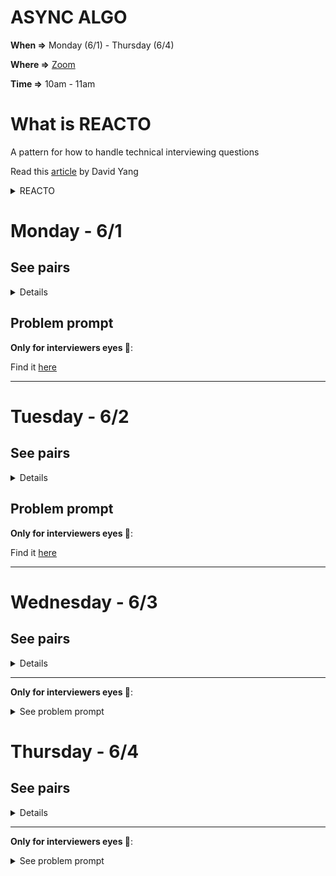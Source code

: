 # ASYNC ALGO

__When =>__  Monday (6/1) - Thursday (6/4)

__Where =>__ [Zoom](https://fullstackacademy.zoom.us/j/2498953657?pwd=cIQNbwk97P4)

__Time =>__ 10am - 11am


# What is REACTO

A pattern for how to handle technical interviewing questions

Read this [article](https://www.fullstackacademy.com/blog/how-to-ace-a-technical-interview-reacto) by David Yang

<details><summary>REACTO</summary>

## R epeat
## E xamples
## A approaches
## C ode
## T est
## O ptimization and Complexity (Big-O)

</details>

# Monday - 6/1

## See pairs
<details>

  Interviewer | Interviewee
  --- | ---
  __Cesar Done__ | Aleksei Pavlov
  __Shmuel Moskowicz__ | Barish Poole
  __Jianna Park__ | Juan Mendoza
  __daniel Sprague__ | Uladzislau "Vlad" Chyrchanka
  __Courtney Edwards__ | Tim Kotowski
  __Jordan Raleigh__ | Vasyl Semak

</details>

## Problem prompt

__Only for interviewers eyes 👀__:

Find it [here](https://github.com/filafb/async-algo/blob/master/01.monday_6-1/problem_prompt.md)


<hr>

# Tuesday - 6/2

## See pairs
<details>

Interviewer | Interviewee
--- | ---
__Aleksei Pavlov__ | Ethan Cheng
__Barish Poole__ | Cesar Done
__Juan Mendoza__ | Shmuel Moskowicz
__Uladzislau "Vlad" Chyrchanka__ | Jianna Park
__Tim Kotowski__ | Daniel Sprague
__Jordan Raleigh__ | Courtney Edwards

</details>

## Problem prompt

__Only for interviewers eyes 👀__:

Find it [here](https://github.com/filafb/async-algo/blob/master/02.tuesday_6-2/problem_prompt.md)

<hr>

# Wednesday - 6/3

## See pairs
<details>
</details>
<hr>

__Only for interviewers eyes 👀__:
<details><summary>See problem prompt</sumary>
</details>

# Thursday - 6/4

## See pairs
<details>
</details>
<hr>

__Only for interviewers eyes 👀__:
<details><summary>See problem prompt</sumary>
</details>
